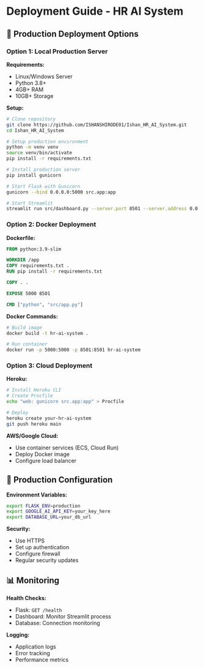 # Deployment Guide - HR AI System

## 🚀 **Production Deployment Options**

### **Option 1: Local Production Server**

**Requirements:**
- Linux/Windows Server
- Python 3.8+
- 4GB+ RAM
- 10GB+ Storage

**Setup:**
```bash
# Clone repository
git clone https://github.com/ISHANSHIRODE01/Ishan_HR_AI_System.git
cd Ishan_HR_AI_System

# Setup production environment
python -m venv venv
source venv/bin/activate
pip install -r requirements.txt

# Install production server
pip install gunicorn

# Start Flask with Gunicorn
gunicorn --bind 0.0.0.0:5000 src.app:app

# Start Streamlit
streamlit run src/dashboard.py --server.port 8501 --server.address 0.0.0.0
```

### **Option 2: Docker Deployment**

**Dockerfile:**
```dockerfile
FROM python:3.9-slim

WORKDIR /app
COPY requirements.txt .
RUN pip install -r requirements.txt

COPY . .

EXPOSE 5000 8501

CMD ["python", "src/app.py"]
```

**Docker Commands:**
```bash
# Build image
docker build -t hr-ai-system .

# Run container
docker run -p 5000:5000 -p 8501:8501 hr-ai-system
```

### **Option 3: Cloud Deployment**

**Heroku:**
```bash
# Install Heroku CLI
# Create Procfile
echo "web: gunicorn src.app:app" > Procfile

# Deploy
heroku create your-hr-ai-system
git push heroku main
```

**AWS/Google Cloud:**
- Use container services (ECS, Cloud Run)
- Deploy Docker image
- Configure load balancer

## 🔧 **Production Configuration**

**Environment Variables:**
```bash
export FLASK_ENV=production
export GOOGLE_AI_API_KEY=your_key_here
export DATABASE_URL=your_db_url
```

**Security:**
- Use HTTPS
- Set up authentication
- Configure firewall
- Regular security updates

## 📊 **Monitoring**

**Health Checks:**
- Flask: `GET /health`
- Dashboard: Monitor Streamlit process
- Database: Connection monitoring

**Logging:**
- Application logs
- Error tracking
- Performance metrics